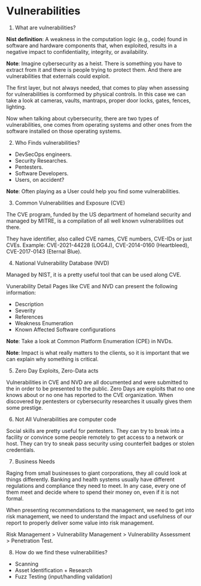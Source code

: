 # Vulnerabilities

1. What are vulnerabilities?

**Nist definition**: A weakness in the computation logic (e.g., code) found in software and hardware components that, when exploited, results in a negative impact to confidentiality, integrity, or availability.

**Note**: Imagine cybersecurity as a heist. There is something you have to extract from it and there is people trying to protect them. And there are vulnerabilities that externals could exploit.

The first layer, but not always needed, that comes to play when assessing for vulnerabilities is comformed by physical controls. In this case we can take a look at cameras, vaults, mantraps, proper door locks, gates, fences, lighting.

Now when talking about cybersecurity, there are two types of vulnerabilities, one comes from operating systems and other ones from the software installed on those operating systems.

2. Who Finds vulnerabilities?

  - DevSecOps engineers.
  - Security Researches.
  - Pentesters.
  - Software Developers.
  - Users, on accident?

**Note**: Often playing as a User could help you find some vulnerabilities.

3. Common Vulnerabilities and Exposure (CVE)

The CVE program, funded by the US department of homeland security and managed by MITRE, is a compilation of all well known vulnerabilities out there.

They have identifier, also called CVE names, CVE numbers, CVE-IDs or just CVEs. Example: CVE-2021-44228 (LOG4J), CVE-2014-0160 (Heartbleed), CVE-2017-0143 (Eternal Blue).

4. National Vulnerability Database (NVD)

Managed by NIST, it is a pretty useful tool that can be used along CVE.

Vunerability Detail Pages like CVE and NVD can present the following information:

- Description
- Severity
- References
- Weakness Enumeration
- Known Affected Software configurations

**Note**: Take a look at Common Platform Enumeration (CPE) in NVDs.

**Note**: Impact is what really matters to the clients, so it is important that we can explain why something is critical.

5. Zero Day Exploits, Zero-Data acts

Vulnerabilities in CVE and NVD are all documented and were submitted to the in order to be presented to the public. Zero Days are exploits that no one knows about or no one has reported to the CVE organization. When discovered by pentesters or cybersecurity researches it usually gives them some prestige.

6. Not All Vulnerabilities are computer code

Social skills are pretty useful for pentesters. They can try to break into a facility or convince some people remotely to get access to a network or host. They can try to sneak pass security using counterfeit badges or stolen credentials.

7. Business Needs

Raging from small businesses to giant corporations, they all could look at things differently. Banking and health systems usually have different regulations and compliance they need to meet. In any case, every one of them meet and decide where to spend their money on, even if it is not formal.

When presenting recommendations to the management, we need to get into risk management, we need to understand the impact and usefulness of our report to properly deliver some value into risk management.

Risk Management > Vulnerability Management > Vulnerability Assessment > Penetration Test.

8. How do we find these vulnerabilities?

- Scanning
- Asset Identification + Research
- Fuzz Testing (input/handling validation)
